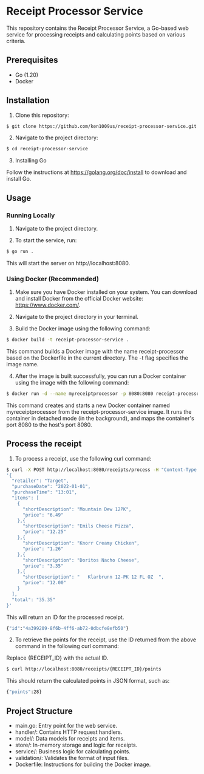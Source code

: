 # Receipt Processor Service

This repository contains the Receipt Processor Service, a Go-based web service for processing receipts and calculating points based on various criteria.

## Prerequisites

- Go (1.20)
- Docker

## Installation

1. Clone this repository:

```bash
$ git clone https://github.com/ken1009us/receipt-processor-service.git
```

2. Navigate to the project directory:

```bash
$ cd receipt-processor-service
```

3. Installing Go

Follow the instructions at https://golang.org/doc/install to download and install Go.

## Usage

### Running Locally

1. Navigate to the project directory.

2. To start the service, run:

``` bash
$ go run .
```

This will start the server on http://localhost:8080.

### Using Docker (Recommended)

1. Make sure you have Docker installed on your system. You can download and install Docker from the official Docker website: https://www.docker.com/.

2. Navigate to the project directory in your terminal.

3. Build the Docker image using the following command:

```bash
$ docker build -t receipt-processor-service .
```

This command builds a Docker image with the name receipt-processor based on the Dockerfile in the current directory. The -t flag specifies the image name.

4. After the image is built successfully, you can run a Docker container using the image with the following command:

```bash
$ docker run -d --name myreceiptprocessor -p 8080:8080 receipt-processor-service
```

This command creates and starts a new Docker container named myreceiptprocessor from the receipt-processor-service image. It runs the container in detached mode (in the background), and maps the container's port 8080 to the host's port 8080.

## Process the receipt

1. To process a receipt, use the following curl command:

```bash
$ curl -X POST http://localhost:8080/receipts/process -H "Content-Type: application/json" -d
'{
  "retailer": "Target",
  "purchaseDate": "2022-01-01",
  "purchaseTime": "13:01",
  "items": [
    {
      "shortDescription": "Mountain Dew 12PK",
      "price": "6.49"
    },{
      "shortDescription": "Emils Cheese Pizza",
      "price": "12.25"
    },{
      "shortDescription": "Knorr Creamy Chicken",
      "price": "1.26"
    },{
      "shortDescription": "Doritos Nacho Cheese",
      "price": "3.35"
    },{
      "shortDescription": "   Klarbrunn 12-PK 12 FL OZ  ",
      "price": "12.00"
    }
  ],
  "total": "35.35"
}'
```

This will return an ID for the processed receipt.

```bash
{"id":"4a399209-8f6b-4ff6-ab72-0dbcfe8efb50"}
```

2. To retrieve the points for the receipt, use the ID returned from the above command in the following curl command:

Replace {RECEIPT_ID} with the actual ID.

```bash
$ curl http://localhost:8080/receipts/{RECEIPT_ID}/points
```

This should return the calculated points in JSON format, such as:

```bash
{"points":28}
```

## Project Structure

- main.go: Entry point for the web service.
- handler/: Contains HTTP request handlers.
- model/: Data models for receipts and items.
- store/: In-memory storage and logic for receipts.
- service/: Business logic for calculating points.
- validation/: Validates the format of input files.
- Dockerfile: Instructions for building the Docker image.
